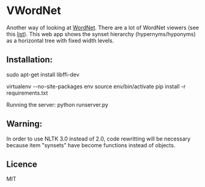VWordNet
========

Another way of looking at [WordNet](http://wordnet.princeton.edu/). There are a
lot of WordNet viewers (see this
[list](http://wordnet.princeton.edu/wordnet/related-projects/#web)). This web
app shows the synset hierarchy (hypernyms/hyponyms) as a horizontal tree with
fixed width levels.

Installation:
-------------
sudo apt-get install libffi-dev

virtualenv --no-site-packages env
source env/bin/activate
pip install -r requirements.txt

Running the server:
python runserver.py

Warning:
--------
In order to use NLTK 3.0 instead of 2.0, code rewritting will be necessary because item "synsets" have become functions instead of objects.

Licence
-------

MIT
